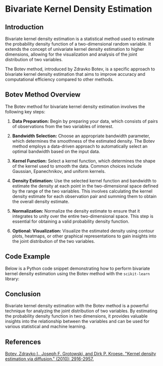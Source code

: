 # Bivariate Kernel Density Estimation

## Introduction

Bivariate kernel density estimation is a statistical method used to estimate the probability density function of a two-dimensional random variable. It extends the concept of univariate kernel density estimation to higher dimensions, allowing for the visualization and analysis of the joint distribution of two variables.

The Botev method, introduced by Zdravko Botev, is a specific approach to bivariate kernel density estimation that aims to improve accuracy and computational efficiency compared to other methods.

## Botev Method Overview

The Botev method for bivariate kernel density estimation involves the following key steps:

1. **Data Preparation:** Begin by preparing your data, which consists of pairs of observations from the two variables of interest.

2. **Bandwidth Selection:** Choose an appropriate bandwidth parameter, which determines the smoothness of the estimated density. The Botev method employs a data-driven approach to automatically select an optimal bandwidth based on the input data.

3. **Kernel Function:** Select a kernel function, which determines the shape of the kernel used to smooth the data. Common choices include Gaussian, Epanechnikov, and uniform kernels.

4. **Density Estimation:** Use the selected kernel function and bandwidth to estimate the density at each point in the two-dimensional space defined by the range of the two variables. This involves calculating the kernel density estimate for each observation pair and summing them to obtain the overall density estimate.

5. **Normalization:** Normalize the density estimate to ensure that it integrates to unity over the entire two-dimensional space. This step is essential for obtaining a valid probability density function.

6. **Optional: Visualization:** Visualize the estimated density using contour plots, heatmaps, or other graphical representations to gain insights into the joint distribution of the two variables.

## Code Example

Below is a Python code snippet demonstrating how to perform bivariate kernel density estimation using the Botev method with the `scikit-learn` library:

## Conclusion

Bivariate kernel density estimation with the Botev method is a powerful technique for analyzing the joint distribution of two variables. By estimating the probability density function in two dimensions, it provides valuable insights into the relationship between the variables and can be used for various statistical and machine learning. 

## References

[Botev, Zdravko I., Joseph F. Grotowski, and Dirk P. Kroese. "Kernel density estimation via diffusion." (2010): 2916-2957.](https://projecteuclid.org/journals/annals-of-statistics/volume-38/issue-5/Kernel-density-estimation-via-diffusion/10.1214/10-AOS799.full)
